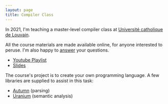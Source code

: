 ```yaml
---
layout: page
title: Compiler Class
---
```


In 2021, I'm teaching a master-level compiler class at [Université catholique de
Louvain][ucl].

All the course materials are made available online, for anyone interested to
peruse. I'm also happy to [answer] your questions.

- [Youtube Playlist](https://www.youtube.com/playlist?list=PLOech0kWpH8-njQpmSNGSiQBPUvl8v3IM)
- [Slides](https://drive.google.com/drive/folders/1cMgLvEiaWsyfip8wJXXilVhvM2XDrS-6)

The course's project is to create your own programming language. A few libraries
are supplied to assist in this task:

- [Autumn](https://github.com/norswap/autumn) (parsing)
- [Uranium](https://github.com/norswap/uranium/) (semantic analysis)

[ucl]: https://uclouvain.be/
[answer]: mailto:norswap+compiler+q@gmail.com
